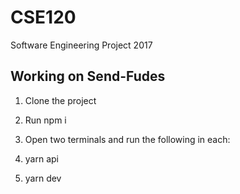 # CSE120
Software Engineering Project 2017

## Working on Send-Fudes

1. Clone the project

2. Run npm i

3. Open two terminals and run the following in each:

  1. yarn api 
  2. yarn dev
